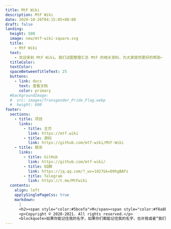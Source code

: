 ```yaml
---
title: MtF Wiki
description: MtF Wiki
date: 2020-10-26T04:15:05+08:00
draft: false
landing:
  height: 500
  image: new/mtf-wiki-square.svg
  title:
    - MtF Wiki
  text:
    - 欢迎来到 MtF Wiki。我们试图整理汇总 MtF 的相关资料，为大家提供更好的帮助~
  titleColor:
  textColor:
  spaceBetweenTitleText: 25
  buttons:
    - link: docs
      text: 查看文档
      color: primary
  #backgroundImage: 
  #  src: images/Transgender_Pride_Flag.webp
  #  height: 600
footer:
  sections:
    - title: 项目
      links:
        - title: 主页
          link: https://mtf.wiki
        - title: 源码
          link: https://github.com/mtf-wiki/MtF-Wiki
    - title: 联系
      links:
        - title: GitHub
          link: https://github.com/mtf-wiki/
        - title: QQ群
          link: https://jq.qq.com/?_wv=1027&k=O9hgBAFz
        - title: Telegram
          link: https://t.me/MtFwiki
  contents: 
    align: left
    applySinglePageCss: true
    markdown:
      |
      <h2><span style="color:#5bcefa">M</span><span style="color:#f6a8b8">t</span>F <span style="color:#f6a8b8">Wi</span><span style="color:#5bcefa">ki</span></h2>
      <p>Copyright © 2020-2021. All rights reserved.</p>
      <blockquote>如果你能记住我的名字，如果你们都能记住我的名字，也许我或者“我们”，终有一天能自由地生存着。</blockquote>
---
```


